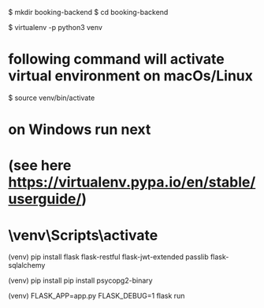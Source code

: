 $ mkdir booking-backend
$ cd booking-backend

$ virtualenv -p python3 venv

# following command will activate virtual environment on macOs/Linux
$ source venv/bin/activate

# on Windows run next 
# (see here https://virtualenv.pypa.io/en/stable/userguide/)
# \venv\Scripts\activate

(venv) pip install flask flask-restful flask-jwt-extended passlib flask-sqlalchemy

(venv) pip install pip install psycopg2-binary

(venv) FLASK_APP=app.py FLASK_DEBUG=1 flask run
